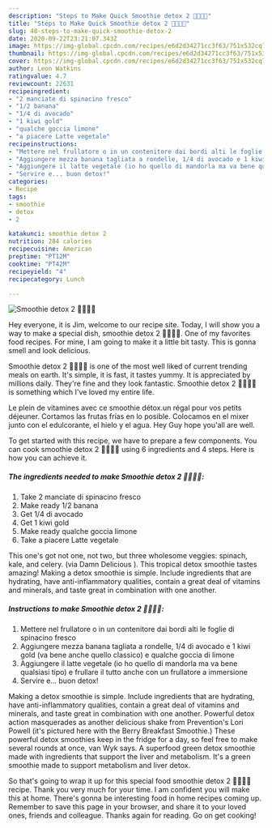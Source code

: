 ```yaml
---
description: "Steps to Make Quick Smoothie detox 2 🍃🥝🍌🥑"
title: "Steps to Make Quick Smoothie detox 2 🍃🥝🍌🥑"
slug: 48-steps-to-make-quick-smoothie-detox-2
date: 2020-09-22T23:21:07.343Z
image: https://img-global.cpcdn.com/recipes/e6d2d34271cc3f63/751x532cq70/smoothie-detox-2-🍃🥝🍌🥑-recipe-main-photo.jpg
thumbnail: https://img-global.cpcdn.com/recipes/e6d2d34271cc3f63/751x532cq70/smoothie-detox-2-🍃🥝🍌🥑-recipe-main-photo.jpg
cover: https://img-global.cpcdn.com/recipes/e6d2d34271cc3f63/751x532cq70/smoothie-detox-2-🍃🥝🍌🥑-recipe-main-photo.jpg
author: Leon Watkins
ratingvalue: 4.7
reviewcount: 22631
recipeingredient:
- "2 manciate di spinacino fresco"
- "1/2 banana"
- "1/4 di avocado"
- "1 kiwi gold"
- "qualche goccia limone"
- "a piacere Latte vegetale"
recipeinstructions:
- "Mettere nel frullatore o in un contenitore dai bordi alti le foglie di spinacino fresco"
- "Aggiungere mezza banana tagliata a rondelle, 1/4 di avocado e 1 kiwi gold (va bene anche quello classico) e qualche goccia di limone"
- "Aggiungere il latte vegetale (io ho quello di mandorla ma va bene qualsiasi tipo) e frullare il tutto anche con un frullatore a immersione"
- "Servire e... buon detox!"
categories:
- Recipe
tags:
- smoothie
- detox
- 2

katakunci: smoothie detox 2 
nutrition: 284 calories
recipecuisine: American
preptime: "PT12M"
cooktime: "PT42M"
recipeyield: "4"
recipecategory: Lunch

---
```



![Smoothie detox 2 🍃🥝🍌🥑](https://img-global.cpcdn.com/recipes/e6d2d34271cc3f63/751x532cq70/smoothie-detox-2-🍃🥝🍌🥑-recipe-main-photo.jpg)

Hey everyone, it is Jim, welcome to our recipe site. Today, I will show you a way to make a special dish, smoothie detox 2 🍃🥝🍌🥑. One of my favorites food recipes. For mine, I am going to make it a little bit tasty. This is gonna smell and look delicious.

Smoothie detox 2 🍃🥝🍌🥑 is one of the most well liked of current trending meals on earth. It's simple, it is fast, it tastes yummy. It is appreciated by millions daily. They're fine and they look fantastic. Smoothie detox 2 🍃🥝🍌🥑 is something which I've loved my entire life.

Le plein de vitamines avec ce smoothie détox.un régal pour vos petits déjeuner. Cortamos las frutas frías en lo posible. Colocamos en el mixer junto con el edulcorante, el hielo y el agua. Hey Guy hope you&#39;all are well.


To get started with this recipe, we have to prepare a few components. You can cook smoothie detox 2 🍃🥝🍌🥑 using 6 ingredients and 4 steps. Here is how you can achieve it.

<!--inarticleads1-->

##### The ingredients needed to make Smoothie detox 2 🍃🥝🍌🥑:

1. Take 2 manciate di spinacino fresco
1. Make ready 1/2 banana
1. Get 1/4 di avocado
1. Get 1 kiwi gold
1. Make ready qualche goccia limone
1. Take a piacere Latte vegetale


This one&#39;s got not one, not two, but three wholesome veggies: spinach, kale, and celery. (via Damn Delicious ). This tropical detox smoothie tastes amazing! Making a detox smoothie is simple. Include ingredients that are hydrating, have anti-inflammatory qualities, contain a great deal of vitamins and minerals, and taste great in combination with one another. 

<!--inarticleads2-->

##### Instructions to make Smoothie detox 2 🍃🥝🍌🥑:

1. Mettere nel frullatore o in un contenitore dai bordi alti le foglie di spinacino fresco
1. Aggiungere mezza banana tagliata a rondelle, 1/4 di avocado e 1 kiwi gold (va bene anche quello classico) e qualche goccia di limone
1. Aggiungere il latte vegetale (io ho quello di mandorla ma va bene qualsiasi tipo) e frullare il tutto anche con un frullatore a immersione
1. Servire e... buon detox!


Making a detox smoothie is simple. Include ingredients that are hydrating, have anti-inflammatory qualities, contain a great deal of vitamins and minerals, and taste great in combination with one another. Powerful detox action masquerades as another delicious shake from Prevention&#39;s Lori Powell (it&#39;s pictured here with the Berry Breakfast Smoothie.) These powerful detox smoothies keep in the fridge for a day, so feel free to make several rounds at once, van Wyk says. A superfood green detox smoothie made with ingredients that support the liver and metabolism. It&#39;s a green smoothie made to support metabolism and liver detox. 

So that's going to wrap it up for this special food smoothie detox 2 🍃🥝🍌🥑 recipe. Thank you very much for your time. I am confident you will make this at home. There's gonna be interesting food in home recipes coming up. Remember to save this page in your browser, and share it to your loved ones, friends and colleague. Thanks again for reading. Go on get cooking!

